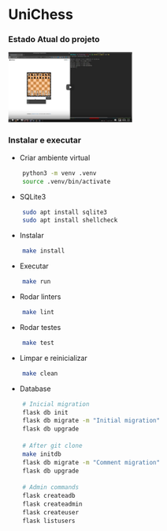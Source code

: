 # UniChess

### Estado Atual do projeto

[<img src="art/youtube.png" width="50%">](https://youtu.be/bj4vwHOVqo8)

### Instalar e executar

- Criar ambiente virtual

```bash
    python3 -m venv .venv
    source .venv/bin/activate
```

- SQLite3

```bash
    sudo apt install sqlite3
    sudo apt install shellcheck
```

- Instalar

```bash
    make install
```

- Executar

```bash
    make run
```

- Rodar linters

```bash
    make lint
```

- Rodar testes

```bash
    make test
```

- Limpar e reinicializar

```bash
    make clean
```

- Database

```bash
    # Inicial migration
    flask db init
    flask db migrate -m "Initial migration"
    flask db upgrade

    # After git clone
    make initdb
    flask db migrate -m "Comment migration"
    flask db upgrade

    # Admin commands
    flask createadb
    flask createadmin
    flask createuser
    flask listusers
```
